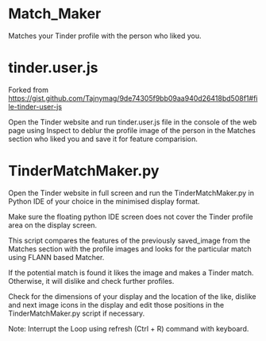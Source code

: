 # Match_Maker

Matches your Tinder profile with the person who liked you.

# tinder.user.js

Forked from https://gist.github.com/Tajnymag/9de74305f9bb09aa940d26418bd508f1#file-tinder-user-js


Open the Tinder website and run tinder.user.js file in the console of the web page using Inspect to deblur the profile image of the person in the Matches section who liked you and save it for feature comparision.

# TinderMatchMaker.py 

Open the Tinder website in full screen and run the TinderMatchMaker.py in Python IDE of your choice in the minimised display format.


Make sure the floating python IDE screen does not cover the Tinder profile area on the display screen.


This script compares the features of the previously saved_image from the Matches section with the profile images and looks for the particular match using FLANN based Matcher.


If the potential match is found it likes the image and makes a Tinder match. Otherwise, it will dislike and check further profiles.


Check for the dimensions of your display and the location of the like, dislike and next image icons in the display and edit those positions in the TinderMatchMaker.py script if necessary.


Note: Interrupt the Loop using refresh (Ctrl + R) command with keyboard.

